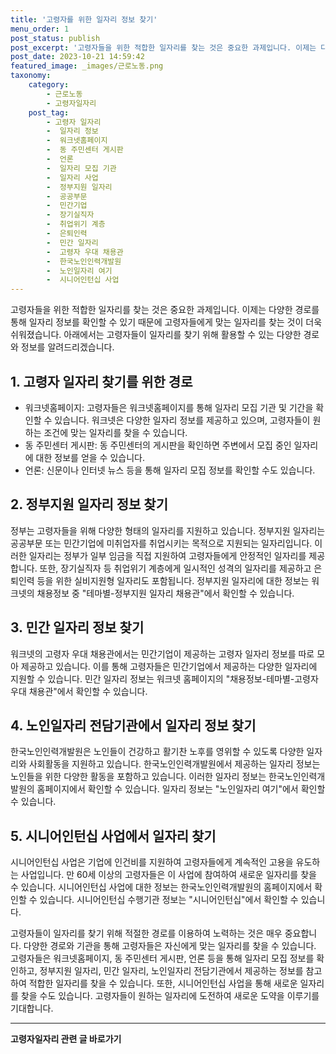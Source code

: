 ```yaml
---
title: '고령자를 위한 일자리 정보 찾기'
menu_order: 1
post_status: publish
post_excerpt: '고령자들을 위한 적합한 일자리를 찾는 것은 중요한 과제입니다. 이제는 다양한 경로를 통해 일자리 정보를 확인할 수 있기 때문에 고령자들에게 맞는 일자리를 찾는 것이 더욱 쉬워졌습니다. 아래에서는 고령자들이 일자리를 찾기 위해 활용할 수 있는 다양한 경로와 정보를 알려드리겠습니다.'
post_date: 2023-10-21 14:59:42
featured_image: _images/근로노동.png
taxonomy:
    category:
        - 근로노동
        - 고령자일자리
    post_tag:
        - 고령자 일자리
        -  일자리 정보
        -  워크넷홈페이지
        -  동 주민센터 게시판
        -  언론
        -  일자리 모집 기관
        -  일자리 사업
        -  정부지원 일자리
        -  공공부문
        -  민간기업
        -  장기실직자
        -  취업위기 계층
        -  은퇴인력
        -  민간 일자리
        -  고령자 우대 채용관
        -  한국노인인력개발원
        -  노인일자리 여기
        -  시니어인턴십 사업
---
```



고령자들을 위한 적합한 일자리를 찾는 것은 중요한 과제입니다. 이제는 다양한 경로를 통해 일자리 정보를 확인할 수 있기 때문에 고령자들에게 맞는 일자리를 찾는 것이 더욱 쉬워졌습니다. 아래에서는 고령자들이 일자리를 찾기 위해 활용할 수 있는 다양한 경로와 정보를 알려드리겠습니다.

## 1. 고령자 일자리 찾기를 위한 경로

- 워크넷홈페이지: 고령자들은 워크넷홈페이지를 통해 일자리 모집 기관 및 기간을 확인할 수 있습니다. 워크넷은 다양한 일자리 정보를 제공하고 있으며, 고령자들이 원하는 조건에 맞는 일자리를 찾을 수 있습니다.
- 동 주민센터 게시판: 동 주민센터의 게시판을 확인하면 주변에서 모집 중인 일자리에 대한 정보를 얻을 수 있습니다.
- 언론: 신문이나 인터넷 뉴스 등을 통해 일자리 모집 정보를 확인할 수도 있습니다.

## 2. 정부지원 일자리 정보 찾기

정부는 고령자들을 위해 다양한 형태의 일자리를 지원하고 있습니다. 정부지원 일자리는 공공부문 또는 민간기업에 미취업자를 취업시키는 목적으로 지원되는 일자리입니다. 이러한 일자리는 정부가 일부 임금을 직접 지원하여 고령자들에게 안정적인 일자리를 제공합니다. 또한, 장기실직자 등 취업위기 계층에게 일시적인 성격의 일자리를 제공하고 은퇴인력 등을 위한 실비지원형 일자리도 포함됩니다. 정부지원 일자리에 대한 정보는 워크넷의 채용정보 중 "테마별-정부지원 일자리 채용관"에서 확인할 수 있습니다.

## 3. 민간 일자리 정보 찾기

워크넷의 고령자 우대 채용관에서는 민간기업이 제공하는 고령자 일자리 정보를 따로 모아 제공하고 있습니다. 이를 통해 고령자들은 민간기업에서 제공하는 다양한 일자리에 지원할 수 있습니다. 민간 일자리 정보는 워크넷 홈페이지의 "채용정보-테마별-고령자 우대 채용관"에서 확인할 수 있습니다.

## 4. 노인일자리 전담기관에서 일자리 정보 찾기

한국노인인력개발원은 노인들이 건강하고 활기찬 노후를 영위할 수 있도록 다양한 일자리와 사회활동을 지원하고 있습니다. 한국노인인력개발원에서 제공하는 일자리 정보는 노인들을 위한 다양한 활동을 포함하고 있습니다. 이러한 일자리 정보는 한국노인인력개발원의 홈페이지에서 확인할 수 있습니다. 일자리 정보는 "노인일자리 여기"에서 확인할 수 있습니다.

## 5. 시니어인턴십 사업에서 일자리 찾기

시니어인턴십 사업은 기업에 인건비를 지원하여 고령자들에게 계속적인 고용을 유도하는 사업입니다. 만 60세 이상의 고령자들은 이 사업에 참여하여 새로운 일자리를 찾을 수 있습니다. 시니어인턴십 사업에 대한 정보는 한국노인인력개발원의 홈페이지에서 확인할 수 있습니다. 시니어인턴십 수행기관 정보는 "시니어인턴십"에서 확인할 수 있습니다.

고령자들이 일자리를 찾기 위해 적절한 경로를 이용하여 노력하는 것은 매우 중요합니다. 다양한 경로와 기관을 통해 고령자들은 자신에게 맞는 일자리를 찾을 수 있습니다. 고령자들은 워크넷홈페이지, 동 주민센터 게시판, 언론 등을 통해 일자리 모집 정보를 확인하고, 정부지원 일자리, 민간 일자리, 노인일자리 전담기관에서 제공하는 정보를 참고하여 적합한 일자리를 찾을 수 있습니다. 또한, 시니어인턴십 사업을 통해 새로운 일자리를 찾을 수도 있습니다. 고령자들이 원하는 일자리에 도전하여 새로운 도약을 이루기를 기대합니다.
<!-- wp:separator -->
<hr class="wp-block-separator has-alpha-channel-opacity"/>
<!-- /wp:separator -->

<!-- wp:group {"backgroundColor":"base","layout":{"type":"constrained"}} -->
<div class="wp-block-group has-base-background-color has-background"><!-- wp:paragraph {"align":"center","fontSize":"medium"} -->
<p class="has-text-align-center has-large-font-size"><strong>고령자일자리 관련 글 바로가기</strong></p>
<!-- /wp:paragraph -->


<!-- wp:latest-posts
{"categories":[{"id":10558,"count":19,"description":"","link":"https://uknowlaw.com/category/%ea%b3%a0%eb%a0%b9%ec%9e%90%ec%9d%bc%ec%9e%90%eb%a6%ac/","name":"고령자일자리","slug":"고령자일자리","taxonomy":"category","parent":0,"meta":[],"_links":{"self":[{"href":"https://uknowlaw.com/wp-json/wp/v2/categories/10558"}],"collection":[{"href":"https://uknowlaw.com/wp-json/wp/v2/categories"}],"about":[{"href":"https://uknowlaw.com/wp-json/wp/v2/taxonomies/category"}],"wp:post_type":[{"href":"https://uknowlaw.com/wp-json/wp/v2/posts?categories=10558"}],"curies":[{"name":"wp","href":"https://api.w.org/{rel}","templated":true}]}}],"postsToShow":100,"excerptLength":28,"postLayout":"grid","columns":2,"featuredImageAlign":"left","featuredImageSizeSlug":"large","fontSize":18px} /--></div>
<!-- /wp:group -->